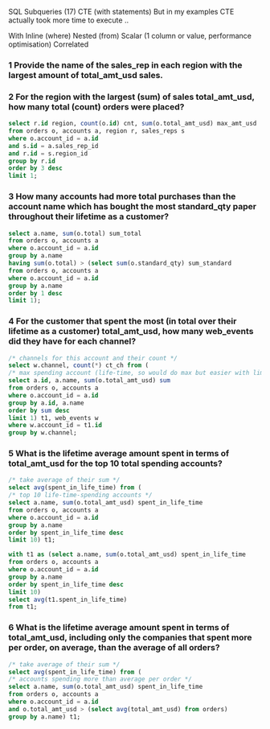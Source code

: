 SQL Subqueries (17)
CTE (with statements)
But in my examples CTE actually took more time to execute ..

With
Inline (where)
Nested (from)
Scalar (1 column or value, performance optimisation)
Correlated


### 1 Provide the name of the sales_rep in each region with the largest amount of total_amt_usd sales.





### 2 For the region with the largest (sum) of sales total_amt_usd, how many total (count) orders were placed?

```sql
select r.id region, count(o.id) cnt, sum(o.total_amt_usd) max_amt_usd
from orders o, accounts a, region r, sales_reps s
where o.account_id = a.id
and s.id = a.sales_rep_id
and r.id = s.region_id
group by r.id
order by 3 desc
limit 1;
```

### 3 How many accounts had more total purchases than the account name which has bought the most standard_qty paper throughout their lifetime as a customer?

```sql
select a.name, sum(o.total) sum_total
from orders o, accounts a
where o.account_id = a.id
group by a.name
having sum(o.total) > (select sum(o.standard_qty) sum_standard
from orders o, accounts a
where o.account_id = a.id
group by a.name
order by 1 desc
limit 1);
```

### 4 For the customer that spent the most (in total over their lifetime as a customer) total_amt_usd, how many web_events did they have for each channel?

```sql
/* channels for this account and their count */
select w.channel, count(*) ct_ch from (
/* max spending account (life-time, so would do max but easier with limit to avoid additional subquery) */
select a.id, a.name, sum(o.total_amt_usd) sum
from orders o, accounts a
where o.account_id = a.id
group by a.id, a.name
order by sum desc
limit 1) t1, web_events w
where w.account_id = t1.id
group by w.channel;
```

### 5 What is the lifetime average amount spent in terms of total_amt_usd for the top 10 total spending accounts?

```sql
/* take average of their sum */
select avg(spent_in_life_time) from (
/* top 10 life-time-spending accounts */
select a.name, sum(o.total_amt_usd) spent_in_life_time
from orders o, accounts a
where o.account_id = a.id
group by a.name
order by spent_in_life_time desc
limit 10) t1;

with t1 as (select a.name, sum(o.total_amt_usd) spent_in_life_time
from orders o, accounts a
where o.account_id = a.id
group by a.name
order by spent_in_life_time desc
limit 10)
select avg(t1.spent_in_life_time)
from t1;
```

### 6 What is the lifetime average amount spent in terms of total_amt_usd, including only the companies that spent more per order, on average, than the average of all orders?

```sql
/* take average of their sum */
select avg(spent_in_life_time) from (
/* accounts spending more than average per order */
select a.name, sum(o.total_amt_usd) spent_in_life_time
from orders o, accounts a
where o.account_id = a.id
and o.total_amt_usd > (select avg(total_amt_usd) from orders)
group by a.name) t1;
```

